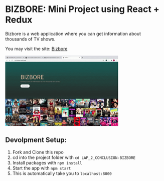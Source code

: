 # BIZBORE: Mini Project using React + Redux 

Bizbore is a web application where you can get information about thousands of TV shows. 

You may visit the site: 
[Bizbore](https://bizbore.netlify.app/)

<a href="4gcloe.gif"><img src='4gcloe.gif'></a>


## Devolpment Setup:
1. Fork and Clone this repo
2. cd into the project folder with `cd LAP_2_CONCLUSION-BIZBORE`
3. Install packages with `npm install`
4. Start the app with `npm start`
5. This is automatically take you to `localhost:8000`

